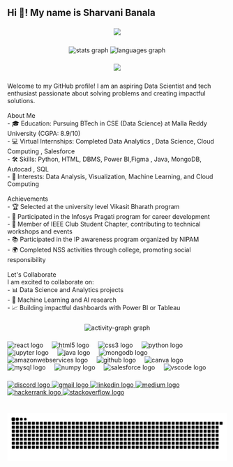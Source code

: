 <h2 align="left">Hi 👋! My name is Sharvani Banala</h2>

###

<div align="center">
  <img height="300" src="https://www.google.com/url?sa=i&url=https%3A%2F%2Fwww.reddit.com%2Fr%2Fzflipcoverscreengifs%2Fcomments%2Fxcoy2g%2Fsome_cool_gifs_i_found%2F&psig=AOvVaw3n1XVweOougZcgfoZ-uIcz&ust=1745206362498000&source=images&cd=vfe&opi=89978449&ved=0CBMQjRxqFwoTCJDfkcDW5YwDFQAAAAAdAAAAABAE"  />
</div>

###

<div align="center">
  <img src="https://github-readme-stats.vercel.app/api?username=sharvani-873&hide_title=false&hide_rank=false&show_icons=true&include_all_commits=true&count_private=true&disable_animations=false&theme=dracula&locale=en&hide_border=false" height="150" alt="stats graph"  />
  <img src="https://github-readme-stats.vercel.app/api/top-langs?username=sharvani-873&locale=en&hide_title=false&layout=compact&card_width=320&langs_count=5&theme=dracula&hide_border=false" height="150" alt="languages graph"  />
</div>

###

<div align="center">
  <img src="https://visitor-badge.laobi.icu/badge?page_id=sharvani-873.sharvani-873&left_color=aqua&right_color=black"  />
</div>

###

<p align="left">Welcome to my GitHub profile! I am an aspiring Data Scientist and tech enthusiast passionate about solving problems and creating impactful solutions.<br><br>About Me<br>- 🎓 Education: Pursuing BTech in CSE (Data Science) at Malla Reddy University (CGPA: 8.9/10)<br>- 💻 Virtual Internships: Completed Data Analytics , Data Science, Cloud Computing , Salesforce<br>- 🛠️ Skills: Python, HTML, DBMS, Power BI,Figma , Java, MongoDB, Autocad , SQL<br>- 🌟 Interests: Data Analysis, Visualization, Machine Learning, and Cloud Computing<br><br>Achievements<br>- 🏆 Selected at the university level Vikasit Bharath program<br>- 🚀 Participated in the Infosys Pragati program for career development<br>- 🤝 Member of IEEE Club Student Chapter, contributing to technical workshops and events<br>- 📚 Participated in the IP awareness program organized by NIPAM<br>- 🌍 Completed NSS activities through college, promoting social responsibility<br><br>Let's Collaborate<br>I am excited to collaborate on:<br>- 📊 Data Science and Analytics projects<br>- 🤖 Machine Learning and AI research<br>- 📈 Building impactful dashboards with Power BI or Tableau</p>

###

<div align="center">
  <img src="https://github-readme-activity-graph.vercel.app/graph?username=sharvani-873&radius=16&theme=react&area=true&order=5" height="300" alt="activity-graph graph"  />
</div>

###

<div align="left">
  <img src="https://cdn.jsdelivr.net/gh/devicons/devicon/icons/react/react-original.svg" height="30" alt="react logo"  />
  <img width="12" />
  <img src="https://cdn.jsdelivr.net/gh/devicons/devicon/icons/html5/html5-original.svg" height="30" alt="html5 logo"  />
  <img width="12" />
  <img src="https://cdn.jsdelivr.net/gh/devicons/devicon/icons/css3/css3-original.svg" height="30" alt="css3 logo"  />
  <img width="12" />
  <img src="https://cdn.jsdelivr.net/gh/devicons/devicon/icons/python/python-original.svg" height="30" alt="python logo"  />
  <img width="12" />
  <img src="https://cdn.jsdelivr.net/gh/devicons/devicon/icons/jupyter/jupyter-original.svg" height="30" alt="jupyter logo"  />
  <img width="12" />
  <img src="https://cdn.jsdelivr.net/gh/devicons/devicon/icons/java/java-original.svg" height="30" alt="java logo"  />
  <img width="12" />
  <img src="https://cdn.jsdelivr.net/gh/devicons/devicon/icons/mongodb/mongodb-original.svg" height="30" alt="mongodb logo"  />
  <img width="12" />
  <img src="https://skillicons.dev/icons?i=aws" height="30" alt="amazonwebservices logo"  />
  <img width="12" />
  <img src="https://skillicons.dev/icons?i=github" height="30" alt="github logo"  />
  <img width="12" />
  <img src="https://cdn.jsdelivr.net/gh/devicons/devicon/icons/canva/canva-original.svg" height="30" alt="canva logo"  />
  <img width="12" />
  <img src="https://cdn.jsdelivr.net/gh/devicons/devicon/icons/mysql/mysql-original.svg" height="30" alt="mysql logo"  />
  <img width="12" />
  <img src="https://cdn.jsdelivr.net/gh/devicons/devicon/icons/numpy/numpy-original.svg" height="30" alt="numpy logo"  />
  <img width="12" />
  <img src="https://cdn.jsdelivr.net/gh/devicons/devicon/icons/salesforce/salesforce-original.svg" height="30" alt="salesforce logo"  />
  <img width="12" />
  <img src="https://cdn.jsdelivr.net/gh/devicons/devicon/icons/vscode/vscode-original.svg" height="30" alt="vscode logo"  />
</div>

###

<div align="left">
  <a href="sharvanibanala" target="_blank">
    <img src="https://img.shields.io/static/v1?message=Discord&logo=discord&label=&color=7289DA&logoColor=white&labelColor=&style=for-the-badge" height="35" alt="discord logo"  />
  </a>
  <a href="banala.sharvani20@gmail.com" target="_blank">
    <img src="https://img.shields.io/static/v1?message=Gmail&logo=gmail&label=&color=D14836&logoColor=white&labelColor=&style=for-the-badge" height="35" alt="gmail logo"  />
  </a>
  <a href="https://www.linkedin.com/in/sharvani-banala" target="_blank">
    <img src="https://img.shields.io/static/v1?message=LinkedIn&logo=linkedin&label=&color=0077B5&logoColor=white&labelColor=&style=for-the-badge" height="35" alt="linkedin logo"  />
  </a>
  <a href="https://medium.com/@banala.sharvani20" target="_blank">
    <img src="https://img.shields.io/static/v1?message=Medium&logo=medium&label=&color=12100E&logoColor=white&labelColor=&style=for-the-badge" height="35" alt="medium logo"  />
  </a>
  <a href="https://www.hackerrank.com/profile/banala_sharvani1" target="_blank">
    <img src="https://img.shields.io/static/v1?message=HackerRank&logo=hackerrank&label=&color=2EC866&logoColor=white&labelColor=&style=for-the-badge" height="35" alt="hackerrank logo"  />
  </a>
  <a href="https://stackoverflow.com/users/28821607/banala-sharvani" target="_blank">
    <img src="https://img.shields.io/static/v1?message=Stackoverflow&logo=stackoverflow&label=&color=FE7A16&logoColor=white&labelColor=&style=for-the-badge" height="35" alt="stackoverflow logo"  />
  </a>
</div>

###

<br clear="both">

<img src="https://raw.githubusercontent.com/sharvani-873/sharvani-873/output/snake.svg" alt="Snake animation" />

###
